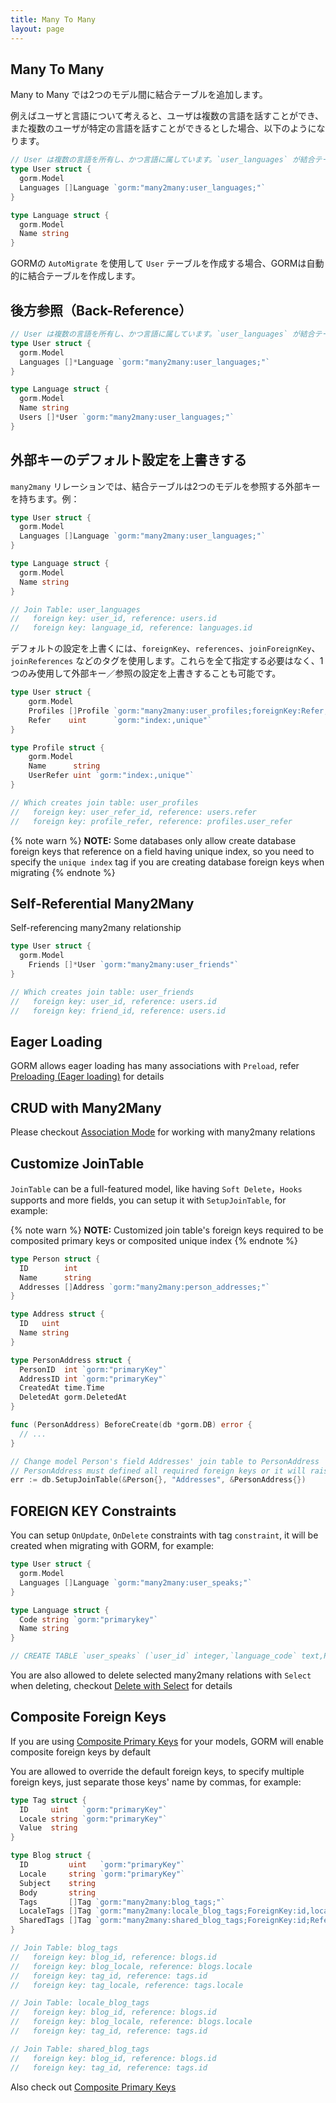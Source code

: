 ```yaml
---
title: Many To Many
layout: page
---
```


## Many To Many

Many to Many では2つのモデル間に結合テーブルを追加します。

例えばユーザと言語について考えると、ユーザは複数の言語を話すことができ、また複数のユーザが特定の言語を話すことができるとした場合、以下のようになります。

```go
// User は複数の言語を所有し、かつ言語に属しています。`user_languages` が結合テーブルになります
type User struct {
  gorm.Model
  Languages []Language `gorm:"many2many:user_languages;"`
}

type Language struct {
  gorm.Model
  Name string
}
```

GORMの `AutoMigrate` を使用して `User` テーブルを作成する場合、GORMは自動的に結合テーブルを作成します。

## 後方参照（Back-Reference）

```go
// User は複数の言語を所有し、かつ言語に属しています。`user_languages` が結合テーブルになります
type User struct {
  gorm.Model
  Languages []*Language `gorm:"many2many:user_languages;"`
}

type Language struct {
  gorm.Model
  Name string
  Users []*User `gorm:"many2many:user_languages;"`
}
```

## 外部キーのデフォルト設定を上書きする

`many2many` リレーションでは、結合テーブルは2つのモデルを参照する外部キーを持ちます。例：

```go
type User struct {
  gorm.Model
  Languages []Language `gorm:"many2many:user_languages;"`
}

type Language struct {
  gorm.Model
  Name string
}

// Join Table: user_languages
//   foreign key: user_id, reference: users.id
//   foreign key: language_id, reference: languages.id
```

デフォルトの設定を上書くには、`foreignKey`、`references`、`joinForeignKey`、`joinReferences` などのタグを使用します。これらを全て指定する必要はなく、1つのみ使用して外部キー／参照の設定を上書きすることも可能です。

```go
type User struct {
    gorm.Model
    Profiles []Profile `gorm:"many2many:user_profiles;foreignKey:Refer;joinForeignKey:UserReferID;References:UserRefer;joinReferences:ProfileRefer"`
    Refer    uint      `gorm:"index:,unique"`
}

type Profile struct {
    gorm.Model
    Name      string
    UserRefer uint `gorm:"index:,unique"`
}

// Which creates join table: user_profiles
//   foreign key: user_refer_id, reference: users.refer
//   foreign key: profile_refer, reference: profiles.user_refer
```

{% note warn %}
**NOTE:** Some databases only allow create database foreign keys that reference on a field having unique index, so you need to specify the `unique index` tag if you are creating database foreign keys when migrating
{% endnote %}

## Self-Referential Many2Many

Self-referencing many2many relationship

```go
type User struct {
  gorm.Model
    Friends []*User `gorm:"many2many:user_friends"`
}

// Which creates join table: user_friends
//   foreign key: user_id, reference: users.id
//   foreign key: friend_id, reference: users.id
```

## Eager Loading

GORM allows eager loading has many associations with `Preload`, refer [Preloading (Eager loading)](preload.html) for details

## CRUD with Many2Many

Please checkout [Association Mode](associations.html#Association-Mode) for working with many2many relations

## Customize JoinTable

`JoinTable` can be a full-featured model, like having `Soft Delete`，`Hooks` supports and more fields, you can setup it with `SetupJoinTable`, for example:

{% note warn %}
**NOTE:** Customized join table's foreign keys required to be composited primary keys or composited unique index
{% endnote %}

```go
type Person struct {
  ID        int
  Name      string
  Addresses []Address `gorm:"many2many:person_addresses;"`
}

type Address struct {
  ID   uint
  Name string
}

type PersonAddress struct {
  PersonID  int `gorm:"primaryKey"`
  AddressID int `gorm:"primaryKey"`
  CreatedAt time.Time
  DeletedAt gorm.DeletedAt
}

func (PersonAddress) BeforeCreate(db *gorm.DB) error {
  // ...
}

// Change model Person's field Addresses' join table to PersonAddress
// PersonAddress must defined all required foreign keys or it will raise error
err := db.SetupJoinTable(&Person{}, "Addresses", &PersonAddress{})
```

## FOREIGN KEY Constraints

You can setup `OnUpdate`, `OnDelete` constraints with tag `constraint`, it will be created when migrating with GORM, for example:

```go
type User struct {
  gorm.Model
  Languages []Language `gorm:"many2many:user_speaks;"`
}

type Language struct {
  Code string `gorm:"primarykey"`
  Name string
}

// CREATE TABLE `user_speaks` (`user_id` integer,`language_code` text,PRIMARY KEY (`user_id`,`language_code`),CONSTRAINT `fk_user_speaks_user` FOREIGN KEY (`user_id`) REFERENCES `users`(`id`) ON DELETE SET NULL ON UPDATE CASCADE,CONSTRAINT `fk_user_speaks_language` FOREIGN KEY (`language_code`) REFERENCES `languages`(`code`) ON DELETE SET NULL ON UPDATE CASCADE);
```

You are also allowed to delete selected many2many relations with `Select` when deleting, checkout [Delete with Select](associations.html#delete_with_select) for details

## Composite Foreign Keys

If you are using [Composite Primary Keys](composite_primary_key.html) for your models, GORM will enable composite foreign keys by default

You are allowed to override the default foreign keys, to specify multiple foreign keys, just separate those keys' name by commas, for example:

```go
type Tag struct {
  ID     uint   `gorm:"primaryKey"`
  Locale string `gorm:"primaryKey"`
  Value  string
}

type Blog struct {
  ID         uint   `gorm:"primaryKey"`
  Locale     string `gorm:"primaryKey"`
  Subject    string
  Body       string
  Tags       []Tag `gorm:"many2many:blog_tags;"`
  LocaleTags []Tag `gorm:"many2many:locale_blog_tags;ForeignKey:id,locale;References:id"`
  SharedTags []Tag `gorm:"many2many:shared_blog_tags;ForeignKey:id;References:id"`
}

// Join Table: blog_tags
//   foreign key: blog_id, reference: blogs.id
//   foreign key: blog_locale, reference: blogs.locale
//   foreign key: tag_id, reference: tags.id
//   foreign key: tag_locale, reference: tags.locale

// Join Table: locale_blog_tags
//   foreign key: blog_id, reference: blogs.id
//   foreign key: blog_locale, reference: blogs.locale
//   foreign key: tag_id, reference: tags.id

// Join Table: shared_blog_tags
//   foreign key: blog_id, reference: blogs.id
//   foreign key: tag_id, reference: tags.id
```

Also check out [Composite Primary Keys](composite_primary_key.html)
